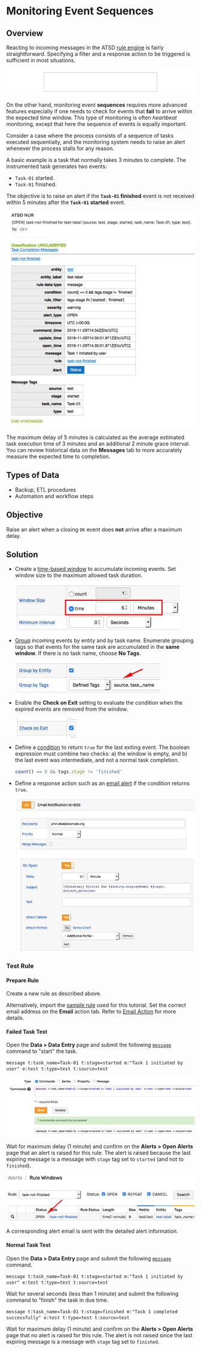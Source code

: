 # Monitoring Event Sequences

## Overview

Reacting to incoming messages in the ATSD [rule engine](https://axibase.com/docs/atsd/rule-engine/) is fairly straightforward. Specifying a filter and a response action to be triggered is sufficient in most situations.

![](./resources/window-time.svg)

On the other hand, monitoring event **sequences** requires more advanced features especially if one needs to check for events that **fail** to arrive within the expected time window. This type of monitoring is often _heartbeat_ monitoring, except that here the sequence of events is equally important.

Consider a case where the process consists of a sequence of tasks executed sequentially, and the monitoring system needs to raise an alert whenever the process stalls for any reason.

A basic example is a task that normally takes 3 minutes to complete. The instrumented task generates two events:

* `Task-01` started.
* `Task-01` finished.

The objective is to raise an alert if the **`Task-01` finished** event is not received within 5 minutes after the **`Task-01` started** event.

![](./images/email_alert.png)

The maximum delay of 5 minutes is calculated as the average estimated task execution time of 3 minutes and an additional 2 minute grace interval. You can review historical data on the **Messages** tab to more accurately measure the expected time to completion.

## Types of Data

* Backup, ETL procedures
* Automation and workflow steps

## Objective

Raise an alert when a closing `OK` event does **not** arrive after a maximum delay.

## Solution

* Create a [time-based window](https://axibase.com/docs/atsd/rule-engine/window.html) to accumulate incoming events. Set window size to the maximum allowed task duration.

  ![](./images/window_duration.png)

* [Group](https://axibase.com/docs/atsd/rule-engine/grouping.html) incoming events by entity and by task name. Enumerate grouping tags so that events for the same task are accumulated in the **same window**. If there is no task name, choose **No Tags**.

  ![](./images/window_grouping.png)

* Enable the **Check on Exit** setting to evaluate the condition when the expired events are removed from the window.

  ![](./images/check_exit.png)

* Define a [condition](https://axibase.com/docs/atsd/rule-engine/condition.html) to return `true` for the last exiting event. The boolean expression must combine two checks: a) the window is empty, and b) the last event was intermediate, and not a normal task completion.

  ```javascript
  count() == 0 && tags.stage != 'finished'
  ```

* Define a response action such as an [email alert](https://axibase.com/docs/atsd/rule-engine/email.html) if the condition returns `true`.

  ![](./images/email_action.png)

### Test Rule

#### Prepare Rule

Create a new rule as described above.

Alternatively, import the [sample rule](./resources/task-not-finished-rule.xml) used for this tutorial. Set the correct email address on the **Email** action tab. Refer to [Email Action](https://axibase.com/docs/atsd/rule-engine/email.html) for more details.

#### Failed Task Test

Open the **Data > Data Entry** page and submit the following [`message`](https://axibase.com/docs/atsd/api/network/message.html) command to "start" the task.

```ls
message t:task_name=Task-01 t:stage=started m:"Task 1 initiated by user" e:test t:type=test t:source=test
```

  ![](./images/data_entry.png)

Wait for maximum delay (1 minute) and confirm on the **Alerts > Open Alerts** page that an alert is raised for this rule. The alert is raised because the last expiring message is a message with `stage` tag set to `started` (and not to `finished`).

  ![](./images/task_window_open.png)

A corresponding alert email is sent with the detailed alert information.

#### Normal Task Test

Open the **Data > Data Entry** page and submit the following [`message`](https://axibase.com/docs/atsd/api/network/message.html) command.

```ls
message t:task_name=Task-01 t:stage=started m:"Task 1 initiated by user" e:test t:type=test t:source=test
```

Wait for several seconds (less than 1 minute) and submit the following command to "finish" the task in due time.

```ls
message t:task_name=Task-01 t:stage=finished m:"Task 1 completed successfully" e:test t:type=test t:source=test
```

Wait for maximum delay (1 minute) and confirm on the **Alerts > Open Alerts** page that no alert is raised for this rule. The alert is not raised since the last expiring message is a message with `stage` tag set to `finished`.